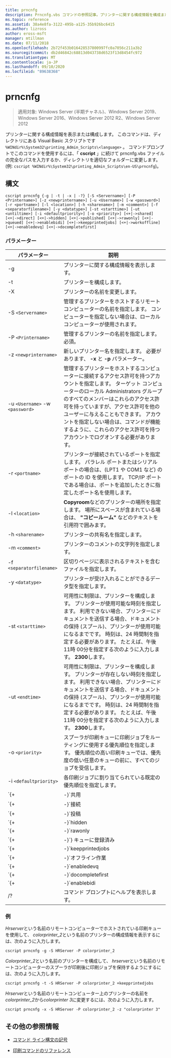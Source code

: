 ```yaml
---
title: prncnfg
description: Prncnfg.vbs コマンドの参照記事。プリンターに関する構成情報を構成または表示します。
ms.topic: reference
ms.assetid: 38a4e8fa-3122-495b-a125-35b926bc6415
ms.author: lizross
author: eross-msft
manager: mtillman
ms.date: 07/11/2018
ms.openlocfilehash: 2b72f453b016428537800997fc0a7056c211a3b2
ms.sourcegitcommit: db2d46842c68813d043738d6523f13d8454fc972
ms.translationtype: MT
ms.contentlocale: ja-JP
ms.lasthandoff: 09/10/2020
ms.locfileid: "89638368"
---
```

# <a name="prncnfg"></a>prncnfg

> 適用対象: Windows Server (半期チャネル)、Windows Server 2019、Windows Server 2016、Windows Server 2012 R2、Windows Server 2012

プリンターに関する構成情報を表示または構成します。 このコマンドは、ディレクトリにある Visual Basic スクリプトです `%WINdir%\System32\printing_Admin_Scripts\<language>` 。 コマンドプロンプトでこのコマンドを使用するには、「 **cscript** 」に続けて prncnfg.vbs ファイルの完全なパスを入力するか、ディレクトリを適切なフォルダーに変更します。 (例: `cscript %WINdir%\System32\printing_Admin_Scripts\en-US\prncnfg`)。

## <a name="syntax"></a>構文

```
cscript prncnfg {-g | -t | -x | -?} [-S <Servername>] [-P <Printername>] [-z <newprintername>] [-u <Username>] [-w <password>] [-r <portname>] [-l <location>] [-h <sharename>] [-m <comment>] [-f <separatorfilename>] [-y <datatype>] [-st <starttime>] [-ut <untiltime>] [-i <defaultpriority>] [-o <priority>] [<+|->shared] [<+|->direct] [<+|->hidden] [<+|->published] [<+|->rawonly] [<+|->queued] [<+|->enablebidi] [<+|->keepprintedjobs] [<+|->workoffline] [<+|->enabledevq] [<+|->docompletefirst]
```

### <a name="parameters"></a>パラメーター

| パラメーター | 説明 |
|--|--|
| -g | プリンターに関する構成情報を表示します。 |
| -t | プリンターを構成します。 |
| -X | プリンターの名前を変更します。 |
| -S `<Servername>` | 管理するプリンターをホストするリモート コンピューターの名前を指定します。 コンピューターを指定しない場合は、ローカルコンピューターが使用されます。 |
| -P `<Printername>` | 管理するプリンターの名前を指定します。 必須。 |
| -z `<newprintername>` | 新しいプリンター名を指定します。 必要があります、 **-x** と **-p** パラメーター。 |
| -u `<Username>` -w `<password>` | 管理するプリンターをホストするコンピューターに接続するアクセス許可を持つアカウントを指定します。 ターゲット コンピューターのローカル Administrators グループのすべてのメンバーはこれらのアクセス許可を持っていますが、アクセス許可を他のユーザーに与えることもできます。 アカウントを指定しない場合は、コマンドが機能するように、これらのアクセス許可を持つアカウントでログオンする必要があります。 |
| -r `<portname>` | プリンターが接続されているポートを指定します。 パラレル ポートまたはシリアル ポートの場合は、(LPT1 や COM1 など) のポートの ID を使用します。 TCP/IP ポートである場合は、ポートを追加したときに指定したポート名を使用します。 |
| -l `<location>` | **Copyroom**などのプリンターの場所を指定します。 場所にスペースが含まれている場合は、 **"コピールーム"** などのテキストを引用符で囲みます。|
| -h `<sharename>` | プリンターの共有名を指定します。 |
| -m `<comment>` | プリンターのコメントの文字列を指定します。 |
| -f `<separatorfilename>` | 区切りページに表示されるテキストを含むファイルを指定します。 |
| -y `<datatype>` | プリンターが受け入れることができるデータ型を指定します。 |
| -st `<starttime>` | 可用性に制限は、プリンターを構成します。 プリンターが使用可能な時刻を指定します。 利用できない場合、プリンターにドキュメントを送信する場合、ドキュメントの保持 (スプール)、プリンターが使用可能になるまでです。 時刻は、24 時間制を指定する必要があります。 たとえば、午後 11時 00分を指定する次のように入力します。 **2300**します。 |
| -ut `<endtime>` | 可用性に制限は、プリンターを構成します。 プリンターが存在しない時刻を指定します。 利用できない場合、プリンターにドキュメントを送信する場合、ドキュメントの保持 (スプール)、プリンターが使用可能になるまでです。 時刻は、24 時間制を指定する必要があります。 たとえば、午後 11時 00分を指定する次のように入力します。 **2300**します。 |
| -o `<priority>` | スプーラが印刷キューに印刷ジョブをルーティングに使用する優先順位を指定します。 優先順位の高い印刷キューでは、優先度の低い任意のキューの前に、すべてのジョブを受信します。 |
| -i `<defaultpriority>` | 各印刷ジョブに割り当てられている既定の優先順位を指定します。 |
| `{+|-}`共用 | ネットワークでこのプリンターを共有するかどうかを指定します。 |
| `{+|-}`接続 | ドキュメントをスプールせず、プリンターに直接送信する必要があるかどうかを指定します。 |
| `{+|-}`投稿 | このプリンタを active directory に発行するかどうかを指定します。 プリンタを公開する場合は、他のユーザーが場所や (印刷とホチキス止めの色) などの機能に基づいて検索できます。 |
| `{+|-}`hidden | 予約済みの関数です。 |
| `{+|-}`rawonly | 生データの印刷ジョブのみをこのキューにスプールできるかどうかを指定します。 |
| `{+|-}`} キューに登録済み | プリンターを開始してから、ドキュメントの最後のページがスプールされた印刷ことを指定します。 印刷中のプログラムは、ドキュメントの印刷が完了するまでは使用できません。 ただし、このパラメーターを使用すると、ドキュメント全体を確実にプリンターに送信します。 |
| `{+|-}`keepprintedjobs | スプーラが印刷後ドキュメントを保持するかどうかを指定します。 このオプションを有効にすると、プリンターに印刷中のプログラムからの代わりに、印刷キューからドキュメントを再送信するユーザーができます。 |
| `{+|-}`オフライン作業 | ユーザーが、コンピューターがネットワークに接続されていない場合は、印刷キューに印刷ジョブを送信することができるかどうかを指定します。 |
| `{+|-}`enabledevq | プリンターのセットアップに一致しない印刷ジョブ (PostScript 以外のプリンターにスプールされた PostScript ファイルなど) を、印刷ではなくキューに保持するかどうかを指定します。 |
| `{+|-}`docompletefirst | スプーラがスプールを完了していない、優先順位の高い印刷ジョブを送信する前にスプールを完了した優先度の低い印刷ジョブを送信する必要があるかどうかを指定します。 このオプションが有効になっているドキュメントがスプールに完了しない場合は、スプーラーは複数の小さなする前に大きなドキュメントを送信します。 ジョブの優先順位がプリンターの効率を最大化したい場合は、このオプションを有効にする必要があります。 このオプションが無効になっている場合、スプーラ常に優先順位の高いジョブに対応するキュー最初送信します。 |
| `{+|-}`enablebidi | プリンターがスプーラーにステータス情報を送信するかどうかを指定します。 |
| /? | コマンド プロンプトにヘルプを表示します。 |

### <a name="examples"></a>例

*Hrserver*という名前のリモートコンピューターでホストされている印刷キューを使用して、 *colorprinter_2*という名前のプリンターの構成情報を表示するには、次のように入力します。

```
cscript prncnfg -g -S HRServer -P colorprinter_2
```

*Colorprinter_2*という名前のプリンターを構成して、 *hrserver*という名前のリモートコンピューターのスプーラが印刷後に印刷ジョブを保持するようにするには、次のように入力します。

```
cscript prncnfg -t -S HRServer -P colorprinter_2 +keepprintedjobs
```

*Hrserver*という名前のリモートコンピューター上のプリンターの名前を*colorprinter_2*から*colorprinter 3*に変更するには、次のように入力します。

```
cscript prncnfg -x -S HRServer -P colorprinter_2 -z "colorprinter 3"
```

## <a name="additional-references"></a>その他の参照情報

- [コマンド ライン構文の記号](command-line-syntax-key.md)

- [印刷コマンドのリファレンス](print-command-reference.md)
